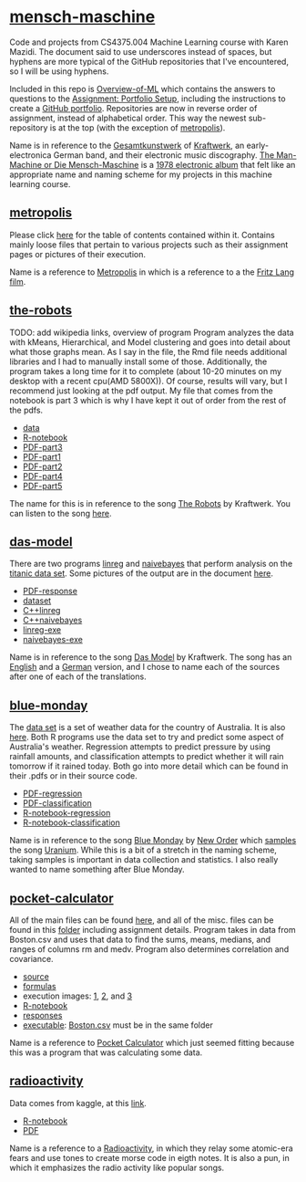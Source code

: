# [mensch-maschine](https://github.com/Billy-Budd/mensch-maschine/)
Code and projects from CS4375.004 Machine Learning course with Karen Mazidi. The document said to use underscores instead of spaces, but hyphens are more typical of the GitHub repositories that I've encountered, so I will be using hyphens. 

Included in this repo is [Overview-of-ML](Overview-of-ML.pdf) which contains the answers to questions to the [Assignment: Portfolio Setup](/metropolis/assignment-portfolio-setup/portfolio-setup.pdf), including the instructions to create a [GitHub portfolio](/metropolis/Assignment-Portfolio-Setup/create-github-portfolio.pdf). Repositories are now in reverse order of assignment, instead of alphabetical order. This way the newest sub-repository is at the top (with the exception of [metropolis](/metropolis)).  

Name is in reference to the [Gesamtkunstwerk](https://www.theartstory.org/definition/gesamtkunstwerk/) of [Kraftwerk](https://en.wikipedia.org/wiki/Kraftwerk), an early-electronica German band, and their electronic music discography. [The Man-Machine or Die Mensch-Maschine](https://youtu.be/EPxGE1xWl_E?list=PLRp2a3r7tvpd3NpB_CwUbOoLxRgY4CwHh) is a [1978 electronic album](https://en.wikipedia.org/wiki/The_Man-Machine) that felt like an appropriate name and naming scheme for my projects in this machine learning course. 

## [metropolis](/metropolis)
Please click [here](metropolis.md) for the table of contents contained within it. Contains mainly loose files that pertain to various projects such as their assignment pages or pictures of their execution. 

Name is a reference to [Metropolis](https://youtu.be/SXTBGB2cKAk) in which is a reference to a the [Fritz Lang film](https://en.wikipedia.org/wiki/Metropolis_(1927_film)).

## [the-robots](/the-robots)
TODO: add wikipedia links, overview of program
Program analyzes the data with kMeans, Hierarchical, and Model clustering and goes into detail about what those graphs mean. As I say in the file, the Rmd file needs additional libraries and I had to manually install some of those. Additionally, the program takes a long time for it to complete (about 10-20 minutes on my desktop with a recent cpu(AMD 5800X)). Of course, results will vary, but I recommend just looking at the pdf output. My file that comes from the notebook is part 3 which is why I have kept it out of order from the rest of the pdfs. 

- [data](/the-robots/perth.csv)
- [R-notebook](/the-robots/SAE-Part3.Rmd)
- [PDF-part3](/the-robots/SAE-Part3-JML190001-Team7.pdf)
- [PDF-part1](/the-robots/SAE-Part1-SureshMagan-Team7.pdf)
- [PDF-part2](/the-robots/SAE-Part2-RubenMathew-Team7.pdf)
- [PDF-part4](/the-robots/SAE-Part4-JaechulKim-Team7.pdf)
- [PDF-part5](/the-robots/SAE-Part5-JacobKatz-Team7.pdf)

The name for this is in reference to the song [The Robots](https://en.wikipedia.org/wiki/The_Robots) by Kraftwerk. You can listen to the song [here](https://youtu.be/68d8GRgiec4).

## [das-model](/das-model)
There are two programs [linreg](/das-model/das-model-linreg.cpp) and [naivebayes](/das-model/the-model-naivebayes.cpp) that perform analysis on the [titanic data set](/das-model/titanic_project.csv). Some pictures of the output are in the document [here](/das-model/CS4375-algorithms-from-scratch-response.pdf). 

- [PDF-response](/das-model/CS4375-algorithms-from-scratch-response.pdf)
- [dataset](/das-model/titanic_project.csv)
- [C++linreg](/das-model/das-model-linreg.cpp)
- [C++naivebayes](/das-model/the-model-naivebayes.cpp)
- [linreg-exe](/das-model/das-model-linreg.exe)
- [naivebayes-exe](/das-model/the-model-naivebayes.exe)

Name is in reference to the song [Das Model](https://en.wikipedia.org/wiki/Das_Model) by Kraftwerk. The song has an [English](https://youtu.be/KFq2pU21cNU) and a [German](https://youtu.be/qCFIRjycV5Q) version, and I chose to name each of the sources after one of each of the translations. 

## [blue-monday](/blue-monday)
The [data set](https://www.kaggle.com/datasets/jsphyg/weather-dataset-rattle-package) is a set of weather data for the country of Australia. It is also [here](/blue-monday/weatherAUS.csv). Both R programs use the data set to try and predict some aspect of Australia's weather. Regression attempts to predict pressure by using rainfall amounts, and classification attempts to predict whether it will rain tomorrow if it rained today. Both go into more detail which can be found in their .pdfs or in their source code. 

- [PDF-regression](/blue-monday/Regression.pdf)
- [PDF-classification](blue-monday/Classification.pdf)
- [R-notebook-regression](/blue-monday/Regression.rmd)
- [R-notebook-classification](/blue-monday/Classification.Rmd)

Name is in reference to the song [Blue Monday](https://youtu.be/c1GxjzHm5us) by [New Order](https://en.wikipedia.org/wiki/New_Order_(band)) which [samples](https://en.wikipedia.org/wiki/Blue_Monday_(New_Order_song)) the song [Uranium](https://youtu.be/t-QIWXiGuGw). While this is a bit of a stretch in the naming scheme, taking samples is important in data collection and statistics. I also really wanted to name something after Blue Monday. 

## [pocket-calculator](/pocket-calculator)
All of the main files can be found [here](/pocket-calculator), and all of the misc. files can be found in this [folder](/metropolis/portfolio-one-data-exploration) including assignment details. Program takes in data from Boston.csv and uses that data to find the sums, means, medians, and ranges of columns rm and medv. Program also determines correlation and covariance. 

- [source](/pocket-calculator/pocket-calculator.cpp)
- [formulas](/metropolis/portfolio-one-data-exploration/formulas.png) 
- execution images: [1](/metropolis/portfolio-one-data-exploration/pocket-calculator-1.PNG), [2](/metropolis/portfolio-one-data-exploration/pocket-calculator-2.PNG), and [3](/metropolis/portfolio-one-data-exploration/pocket-calculator-3.PNG)
- [R-notebook](/pocket-calculator/pocket-calculator-rstudio.pdf)
- [responses](/pocket-calculator/CS4375-data-exploration-response.pdf)
- [executable](/pocket-calculator/pocket-calculator.exe): [Boston.csv](/pocket-calculator/Boston.csv) must be in the same folder

Name is a reference to [Pocket Calculator](https://youtu.be/eSBybJGZoCU) which just seemed fitting because this was a program that was calculating some data. 

## [radioactivity](/radioactivity)
Data comes from kaggle, at this [link](https://www.kaggle.com/datasets/ayushnitb/song-features-dataset-regressing-popularity?resource=download).

- [R-notebook](/radioactivity/spotifyeval.rmd)
- [PDF](/radioactivity/spotifyeval.pdf)

Name is a reference to a [Radioactivity](https://youtu.be/fM2Ddrg1eFI), in which they relay some atomic-era fears and use tones to create morse code in eigth notes. It is also a pun, in which it emphasizes the radio activity like popular songs. 